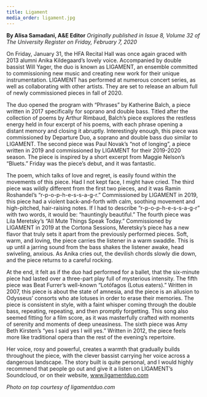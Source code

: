 ```yaml
---
title: Ligament
media_order: ligament.jpg
---
```


**By Alisa Samadani, A&E Editor** _Originally published in Issue 8, Volume 32 of The University Register on Friday, February 7, 2020_

On Friday, January 31, the HFA Recital Hall was once again graced with 2013 alumni Anika Kildegaard’s lovely voice. Accompanied by double bassist Will Yager, the duo is known as LIGAMENT, an ensemble committed to commissioning new music and creating new work for their unique instrumentation. LIGAMENT has performed at numerous concert series, as well as collaborating with other artists. They are set to release an album full of newly commissioned pieces in fall of 2020. 

The duo opened the program with “Phrases” by Katherine Balch, a piece written in 2017 specifically for soprano and double bass. Titled after the collection of poems by Arthur Rimbaud, Balch’s piece explores the restless energy held in four excerpt of his poems, with each phrase opening a distant memory and closing it abruptly. Interestingly enough, this piece was commissioned by Departure Duo, a soprano and double bass duo similar to LIGAMENT. The second piece was Paul Novak’s “not of longing”, a piece written in 2019 and commissioned by LIGAMENT for their 2019-2020 season. The piece is inspired by a short excerpt from Maggie Nelson’s “Bluets.” Friday was the piece’s debut, and it was fantastic.

The poem, which talks of love and regret, is easily found within the movements of this piece. Had I not kept face, I might have cried. The third piece was wildly different from the first two pieces, and it was Ramin Roshandel’s “r-p-o-p-h-e-s-s-a-g-r.” Commissioned by LIGAMENT in 2019, this piece had a violent back-and-forth with calm, soothing movement and high-pitched, hair-raising notes. If I had to describe “r-p-o-p-h-e-s-s-a-g-r” with two words, it would be: “hauntingly beautiful.” The
fourth piece was Lila Meretsky’s “All Mute Things Speak Today.” Commissioned by LIGAMENT in 2019 at the Cortona Sessions, Meretsky’s piece has a new flavor that truly sets it apart from the previously performed pieces. Soft, warm, and loving, the piece carries the listener in a warm swaddle. This is up until a jarring sound from the bass shakes the listener awake, head swiveling, anxious. As Anika cries out, the devilish chords slowly die down, and the piece returns to a careful rocking. 

At the end, it felt as if the duo had performed for a ballet, that the six-minute piece had lasted over a three-part play full of mysterious intensity. The fifth piece was Beat Furrer’s well-known “Lotófagos (Lotus eaters).” Written in 2007, this piece is about the state of amnesia, and the piece is an allusion to Odysseus’ consorts who ate lotuses in order to erase their memories. The piece is consistent in style, with a faint whisper coming through the double bass, repeating, repeating, and then promptly forgetting. This song also seemed fitting for a film score, as it was masterfully crafted with moments of serenity and moments of deep uneasiness. The sixth piece was Amy Beth Kirsten’s “yes I said yes I will yes.” Written in 2012, the piece feels more like traditional opera than the rest of the evening’s repertoire. 

Her voice, rosy and powerful, creates a warmth that gradually builds throughout the piece, with the clever bassist carrying her voice across a dangerous landscape. The story built is quite personal, and I would highly recommend that people go out and give it a listen on LIGAMENT’s Soundcloud, or on their website, www.ligamentduo.com

_Photo on top courtesy of ligamentduo.com_